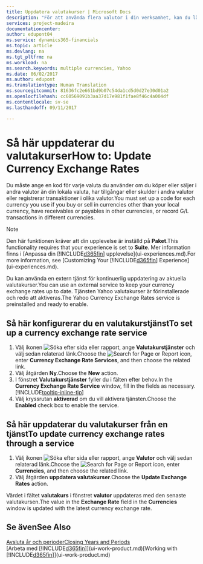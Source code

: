 ```yaml
---
title: Uppdatera valutakurser | Microsoft Docs
description: "För att använda flera valutor i din verksamhet, kan du lägga upp en kod för varje valuta och använda en extern valutakurstjänst, som t.ex. Yahoo."
services: project-madeira
documentationcenter: 
author: edupont04
ms.service: dynamics365-financials
ms.topic: article
ms.devlang: na
ms.tgt_pltfrm: na
ms.workload: na
ms.search.keywords: multiple currencies, Yahoo
ms.date: 06/02/2017
ms.author: edupont
ms.translationtype: Human Translation
ms.sourcegitcommit: 81636fc2e661bd9b07c54da1cd5d0d27e30d01a2
ms.openlocfilehash: cc60569091b3aa37d17e981f1fae8f46c4a004df
ms.contentlocale: sv-se
ms.lasthandoff: 09/11/2017

---
```

# <a name="how-to-update-currency-exchange-rates"></a><span data-ttu-id="43d16-103">Så här uppdaterar du valutakurser</span><span class="sxs-lookup"><span data-stu-id="43d16-103">How to: Update Currency Exchange Rates</span></span>
<span data-ttu-id="43d16-104">Du måste ange en kod för varje valuta du använder om du köper eller säljer i andra valutor än din lokala valuta, har tillgångar eller skulder i andra valutor eller registrerar transaktioner i olika valutor.</span><span class="sxs-lookup"><span data-stu-id="43d16-104">You must set up a code for each currency you use if you buy or sell in currencies other than your local currency, have receivables or payables in other currencies, or record G/L transactions in different currencies.</span></span>  

> [!NOTE]  
>   <span data-ttu-id="43d16-105">Den här funktionen kräver att din upplevelse är inställd på **Paket**.</span><span class="sxs-lookup"><span data-stu-id="43d16-105">This functionality requires that your experience is set to **Suite**.</span></span> <span data-ttu-id="43d16-106">Mer information finns i [Anpassa din [!INCLUDE[d365fin](includes/d365fin_md.md)] upplevelse](ui-experiences.md).</span><span class="sxs-lookup"><span data-stu-id="43d16-106">For more information, see [Customizing Your [!INCLUDE[d365fin](includes/d365fin_md.md)] Experience](ui-experiences.md).</span></span>

<span data-ttu-id="43d16-107">Du kan använda en extern tjänst för kontinuerlig uppdatering av aktuella valutakurser.</span><span class="sxs-lookup"><span data-stu-id="43d16-107">You can use an external service to keep your currency exchange rates up to date.</span></span> <span data-ttu-id="43d16-108">Tjänsten Yahoo valutakurser är förinstallerade och redo att aktiveras.</span><span class="sxs-lookup"><span data-stu-id="43d16-108">The Yahoo Currency Exchange Rates service is preinstalled and ready to enable.</span></span>

## <a name="to-set-up-a-currency-exchange-rate-service"></a><span data-ttu-id="43d16-109">Så här konfigurerar du en valutakurstjänst</span><span class="sxs-lookup"><span data-stu-id="43d16-109">To set up a currency exchange rate service</span></span>
1. <span data-ttu-id="43d16-110">Välj ikonen ![Söka efter sida eller rapport](media/ui-search/search_small.png "ikonen Söka efter sida eller rapport"), ange **Valutakurstjänster** och välj sedan relaterad länk.</span><span class="sxs-lookup"><span data-stu-id="43d16-110">Choose the ![Search for Page or Report](media/ui-search/search_small.png "Search for Page or Report icon") icon, enter **Currency Exchange Rate Services**, and then choose the related link.</span></span>
2. <span data-ttu-id="43d16-111">Välj åtgärden **Ny**.</span><span class="sxs-lookup"><span data-stu-id="43d16-111">Choose the **New** action.</span></span>
3. <span data-ttu-id="43d16-112">I fönstret **Valutakurstjänster** fyller du i fälten efter behov.</span><span class="sxs-lookup"><span data-stu-id="43d16-112">In the **Currency Exchange Rate Service** window, fill in the fields as necessary.</span></span> [!INCLUDE[tooltip-inline-tip](includes/tooltip-inline-tip_md.md)]
4. <span data-ttu-id="43d16-113">Välj kryssrutan **aktiverad** om du vill aktivera tjänsten.</span><span class="sxs-lookup"><span data-stu-id="43d16-113">Choose the **Enabled** check box to enable the service.</span></span>

## <a name="to-update-currency-exchange-rates-through-a-service"></a><span data-ttu-id="43d16-114">Så här uppdaterar du valutakurser från en tjänst</span><span class="sxs-lookup"><span data-stu-id="43d16-114">To update currency exchange rates through a service</span></span>
1. <span data-ttu-id="43d16-115">Välj ikonen ![Söka efter sida eller rapport](media/ui-search/search_small.png "ikonen Söka efter sida eller rapport"), ange **Valutor** och välj sedan relaterad länk.</span><span class="sxs-lookup"><span data-stu-id="43d16-115">Choose the ![Search for Page or Report](media/ui-search/search_small.png "Search for Page or Report icon") icon, enter **Currencies**, and then choose the related link.</span></span>
2. <span data-ttu-id="43d16-116">Välj åtgärden **uppdatera valutakurser**.</span><span class="sxs-lookup"><span data-stu-id="43d16-116">Choose the **Update Exchange Rates** action.</span></span>

<span data-ttu-id="43d16-117">Värdet i fältet **valutakurs** i fönstret **valutor** uppdateras med den senaste valutakursen.</span><span class="sxs-lookup"><span data-stu-id="43d16-117">The value in the **Exchange Rate** field in the **Currencies** window is updated with the latest currency exchange rate.</span></span>

## <a name="see-also"></a><span data-ttu-id="43d16-118">Se även</span><span class="sxs-lookup"><span data-stu-id="43d16-118">See Also</span></span>
[<span data-ttu-id="43d16-119">Avsluta år och perioder</span><span class="sxs-lookup"><span data-stu-id="43d16-119">Closing Years and Periods</span></span>](year-close-years-periods.md)  
<span data-ttu-id="43d16-120">[Arbeta med [!INCLUDE[d365fin](includes/d365fin_md.md)]](ui-work-product.md)</span><span class="sxs-lookup"><span data-stu-id="43d16-120">[Working with [!INCLUDE[d365fin](includes/d365fin_md.md)]](ui-work-product.md)</span></span>

